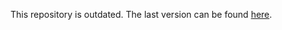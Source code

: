 This repository is outdated. The last version can be found [here](https://gitlabsu.sorbonne-universite.fr/scai/soundai-biases).
